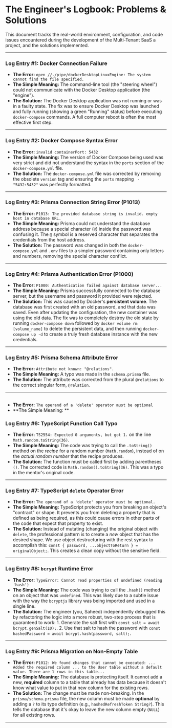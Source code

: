 # The Engineer's Logbook: Problems & Solutions

This document tracks the real-world environment, configuration, and code issues encountered during the development of the Multi-Tenant SaaS a project, and the solutions implemented.

---

### **Log Entry #1: Docker Connection Failure**

- **The Error:** `open //./pipe/dockerDesktopLinuxEngine: The system cannot find the file specified.`
- **The Simple Meaning:** The command-line tool (the "steering wheel") could not communicate with the Docker Desktop application (the "engine").
- **The Solution:** The Docker Desktop application was not running or was in a faulty state. The fix was to ensure Docker Desktop was launched and fully running (showing a green "Running" status) before executing `docker-compose` commands. A full computer reboot is often the most effective first step.

---

### **Log Entry #2: Docker Compose Syntax Error**

- **The Error:** `invalid containerPort: 5432`
- **The Simple Meaning:** The version of Docker Compose being used was very strict and did not understand the syntax in the `ports` section of the `docker-compose.yml` file.
- **The Solution:** The `docker-compose.yml` file was corrected by removing the obsolete `version` tag and ensuring the `ports` mapping ` - "5432:5432"` was perfectly formatted.

---

### **Log Entry #3: Prisma Connection String Error (P1013)**

- **The Error:** `P1013: The provided database string is invalid. empty host in database URL.`
- **The Simple Meaning:** Prisma could not understand the database address because a special character (`@`) inside the password was confusing it. The `@` symbol is a reserved character that separates the credentials from the host address.
- **The Solution:** The password was changed in both the `docker-compose.yml` and `.env` files to a simpler password containing only letters and numbers, removing the special character conflict.

---

### **Log Entry #4: Prisma Authentication Error (P1000)**

- **The Error:** `P1000: Authentication failed against database server...`
- **The Simple Meaning:** Prisma successfully connected to the database server, but the username and password it provided were rejected.
- **The Solution:** This was caused by Docker's **persistent volume**. The database was first created with an old password, and that data was saved. Even after updating the configuration, the new container was using the old data. The fix was to completely destroy the old state by running `docker-compose down` followed by `docker volume rm [volume_name]` to delete the persistent data, and then running `docker-compose up -d` to create a truly fresh database instance with the new credentials.

---

### **Log Entry #5: Prisma Schema Attribute Error**

- **The Error:** `Attribute not known: "@relations".`
- **The Simple Meaning:** A typo was made in the `schema.prisma` file.
- **The Solution:** The attribute was corrected from the plural `@relations` to the correct singular form, `@relation`.

---

##
- **The Error:** `The operand of a 'delete' operator must be optional`
- **The Simple Meaning: **

### **Log Entry #6: TypeScript Function Call Typo**

* **The Error:** `TS2554: Expected 0 arguments, but got 1.` on the line `Math.random.toString(36)`.
* **The Simple Meaning:** The code was trying to call the `.toString()` method on the *recipe* for a random number (`Math.random`), instead of on the *actual random number* that the recipe produces.
* **The Solution:** The function must be called first by adding parentheses `()`. The corrected code is `Math.random().toString(36)`. This was a typo in the mentor's original code.

---

### **Log Entry #7: TypeScript `delete` Operator Error**

* **The Error:** `The operand of a 'delete' operator must be optional.`
* **The Simple Meaning:** TypeScript protects you from breaking an object's "contract" or shape. It prevents you from deleting a property that is defined as being required, as this could cause errors in other parts of the code that expect that property to exist.
* **The Solution:** Instead of mutating (changing) the original object with `delete`, the professional pattern is to create a *new* object that has the desired shape. We use object destructuring with the rest syntax to accomplish this: `const { password, ...objectToReturn } = originalObject;`. This creates a clean copy without the sensitive field.

---

### **Log Entry #8: `bcrypt` Runtime Error**

* **The Error:** `TypeError: Cannot read properties of undefined (reading 'hash')`
* **The Simple Meaning:** The code was trying to call the `.hash()` method on an object that was `undefined`. This was likely due to a subtle issue with the way the `bcryptjs` library was being imported and used in a single line.
* **The Solution:** The engineer (you, Saheed) independently debugged this by refactoring the logic into a more robust, two-step process that is guaranteed to work: 1. Generate the salt first with `const salt = await bcrypt.genSalt(10);`. 2. Use that salt to hash the password with `const hashedPassword = await bcrypt.hash(password, salt);`.

---

### **Log Entry #9: Prisma Migration on Non-Empty Table**

* **The Error:** `P1012: We found changes that cannot be executed: ... Added the required column ... to the User table without a default value. There are 1 rows in this table...`
* **The Simple Meaning:** The database is protecting itself. It cannot add a new, **required** column to a table that already has data because it doesn't know what value to put in that new column for the existing rows.
* **The Solution:** The change must be made non-breaking. In the `prisma/schema.prisma` file, the new column must be made **optional** by adding a `?` to its type definition (e.g., `hashedRefreshToken String?`). This tells the database that it's okay to leave the new column empty (`NULL`) for all existing rows.

---